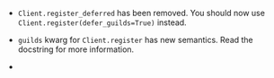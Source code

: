 - `Client.register_deferred` has been removed. You should now use `Client.register(defer_guilds=True)` instead.

- `guilds` kwarg for `Client.register` has new semantics. Read the docstring for more information.
- 